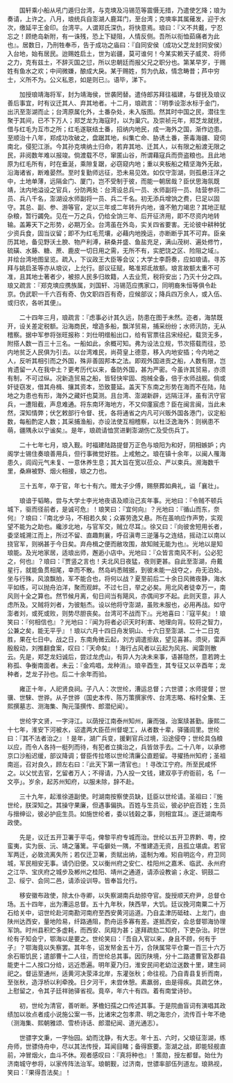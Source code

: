 <!-- { "loadSidebar": true } -->
　　国轩乘小船从吼门遁归台湾，与克塽及冯锡范等震慑无措，乃遣使乞降；琅为奏请，上许之。八月，琅统兵自澎湖人鹿耳门，至台湾；克塽率其属薙发，迎于水次，缴延平王金印。台湾平。人谓郑氏深仇，将快意焉。琅曰：『义不共戴，宁忍忘之！顾绝岛新附，有一诛残，恐上下疑阻，人情反侧。吾所以衔恤茹痛者为此也』。居数日，乃刑牲奉币，告于成功之庙曰：『自同安侯（成功父芝龙封同安侯）入台地，始有居民。迨赐姓启土，世为岩疆，莫可谁何！今某实赖天子威灵、将师之力，克有兹土，不辞灭国之愆，所以忠朝廷而报父兄之职分也。第某早岁，于赐姓有鱼水之欢；中间微嫌，酿成大戾。某于赐姓，剪为仇敌，情念畴昔；芦中穷士，义所不为。公义私恩，如是则已』。语毕，涕下。

　　加授琅靖海将军，封为靖海侯，世袭罔替。遣侍郎苏拜往福建，与督抚及琅议善后事宜，时有议迁其人、弃其地者。十二月，琅疏言：『明季设澎水标于金门，出汛至澎湖而止；台湾原属化外，土番杂处，未入版图。然其时中国之民，潜往生聚于其间，已不下万人；郑芝龙为海寇时，以为巢穴。及崇祯元年，郑芝龙就抚，借与红毛为互市之所；红毛遂联结土番，招纳内地民，成一海外之国，渐作边患。至顺治十八年，郑成功攻破之，盘踞其地，纠集亡命、胁诱土番，荼毒海疆、窥伺南北，侵犯江浙。今其孙克塽纳土归命，若弃其地、迁其人，以有限之船渡无限之民，非阅数年难以报竣。倘渡载不尽，窜匿山谷，所谓藉寇兵而赍盗粮也。且此地原为红毛所有，时在垂涎，乘隙复踞，必窃窥内地；重以夹板船之精坚海外无敌，沿海诸省，断难晏然。至时复勤师远征，恐未易见效。如仅守澎湖，则孤悬汪洋之中，土地单薄，远隔金门、厦门，岂不受制于彼，而能一朝居哉？臣伏思海氛既靖，汰内地溢设之官兵，分防两处：台湾设总兵一员、水师副将一员、陆营参将二员、兵八千名，澎湖设水师副将一员、兵二千名。初无添兵增饷之费，巳足以固守。其总、副、参、游等官，定以三年或二年转升内地，谁不勉力竭忠？其地正赋杂粮，暂行蠲免。见在一万之兵，仍给全饷三年、后开征济用，即不尽资内地转输。盖筹天下之形势，必期万全。台湾虽在外岛，实关四省要害。无论彼中耕种犹少资兵食，固当议留；即不为红毛荒壤，必藉内地挽运，亦断断乎其不可弃。臣亲历其地，备见野沃土腴、物产利溥，耕桑并盛、鱼盐充足，满山茂树、遍处修竹，硫磺、水藤、糖、蔗、鹿皮一切日用之需，无所不有，实肥饶之区、险阻之域』。并绘台湾地图呈览。疏入，下议政王大臣等会议；大学士李蔚奏，应如琅请。寻苏拜与姚启圣等亦从琅议，上允行。部议征赋，略准郑氐故额。琅言故额太重不可准，且其地士著者少，被掠人民多归故籍，人去业荒，税将安出；乃灭十分之四。琅又疏言：『郑克塽应携族属，刘国轩、冯锡范应携家口，同明裔朱恒等俱令赴京。伪武职一千六百有奇、伪文职四百有奇，应候部议；降兵四万余人，或入伍、或归农，各听其便』。

　　二十四年三月，琅疏言：『虑事必计其久远，防患在图于未然。迩者，海禁既开，设关差定税额。沿海商民，增造多船，飘洋贸易，捕采纷纷；水师汛防，无从稽察。据中军参将张旺报称：刘仕明缯船出口，给有官票往吕宋经纪，载货无多，附搭人数一百三十三名。一船如此，余概可知。弗为设法立规，节次搭载而往，恐内地贫乏人民俱为引去。以台湾难民，尚荷皇上德意，移入内地安插；今内地之人，反听其相引而之外国，殊非善固邦本之法。即观外国进贡之船，人数有限，岂肯遗留一人在我中土？更考历代以来，备防外国，甚为严密。今虽许其贸易，亦须有制，不可过纵。况新造贸易之船，皆轻快牢固、炮械全备，倍于水师战舰。倘或奸徒窃发，借其舟楫、攘其资本，恐致蔓延。盖天下东南之形势在海而不在陆，陆地之为患也有形，海外之藏奸也莫测。且台湾、澎湖新辟，远隔汪洋，虽有汛守官兵，一遭阻截，声息难通。将东南环海地方，不又仰廑宸虑？臣在闽言闽，当此未然，深知情弊；伏乞敕部行令督、抚，各将通省之内凡可兴贩外国各港门，议定船数，每船酌定人数；其采捕渔船，亦设法使互相稽察，以杜泛逸海外：则祸患不萌，疆隅永以宁谧矣』。是年，琅疏请恤赏进剿澎湖伤亡及受伤兵丁。

　　二十七年七月，琅入觐。时福建陆路提督万正色与琅阳为和好，阴相嫉妒；内阁学士锡住奏琅善用兵，但行事微觉好胜。上戒勉之。琅在镇十余年，以闽人罹海患久，闾阎元气未复、一意休养生息；其大旨在宽以莅众、严以束兵。濒海数千里，桑麻被野、烟火相接，琅之力也。

　　三十五年，卒于官，年七十有六。赠太子少傅，赐祭葬如典礼，谥「襄壮」。

　　琅谙于韬略，尝与大学士李光地夜语及顺治己亥年事。光地曰：『令贼不顿兵城下，驱而径前者，是诚可危』！琅笑曰：『宜何向』？光地曰：『循山而东，奈何』？琅曰：『南北步马，不相若久矣；众寡劳逸又悬。所在虽响应作声势，实观望不能为之助也。纔涉北地，与官军交，贼立尽耳』。徐又曰：『向彼舍短用长者，委坚城溯江而上，所过不留、直趣荆襄，呼召滇粤三逆藩与之连结，摇动江以南以挠官军，则祸甚于今日矣。弃舟楫之便而敝攻围，故知贼无能为也』。光地以是知琅能。及光地家居，适琅出师，邂逅小店中。光地曰：『众皆言南风不利，公必犯之，何也』？琅曰：『贾竖之言也！夫北风日夜猛，夜则更甚。自此至澎湖，舟戴星行，就能鱼贯相尾，幸而不散。然岛屿悉贼据，到彼未能一战夺之，舟无泊处。坐与行殊，风浪飘拍，军不能合也，将何以战？夏至前后二十余日风微夜静，海水平如练，可以抛舟泊洋，聚而观衅。不过七日，举之必矣。用北风者徒幸万一，南风则十全之算也。然节候月离，旬日间当有飓风，亦偶间岁不起。此则天意，非人虑所及。又贼将刘者，为彼魁杰。设以他将守澎湖，虽败未服也，必用再战。如守澎者刘，或死或败，则势尽胆丧矣。台湾可不战而下』。光地喜曰：『寇平矣』！琅笑曰：『何相信也』？光地曰：『闻为将者必识天时利害、地理向背。较将之智力，公兼之矣，能无平乎』！琅以六月十四日舟发铜山、十六日至澎湖、二十二日克胜，果在七日中。战之日，东南角微云起，刘方调遣拒敌，望见喜甚。须臾，雷声殷殷动，刘推翻食案，叹曰：『天命矣』！海行占风者以云起为风兆、闻雷则散云。先是，郑芝龙妇诚后，尝过龙虎山，有异人为决未来事，语甚隐然，意若跨土称孤、争衡南面者。未云：『金鸡唱，龙种消』。琅辛酉生，其专征又以辛酉年；龙种者，芝龙子孙也。后二十余年而验。

　　雍正十年，人祀贤良祠。子八人：次世纶，漕运总督；六世骠；水师提督；世骥、世騋、世骅。从子世骅（国史本传、陈万策撰家传、台湾志略、榕村全集、王熙撰墓志、测海集、陶元藻撰传、郎潜纪闻）。

　　世纶字文贤，一字浔江。以荫授江南泰州知州，廉而强，治案牍甚勤。康熙二十七年，淮安下河被水，诏遣两大臣莅州督堤工，从者数十辈，驿骚闾里。世纶曰：『其不法者治之』！是年，湖广兵变，援剿官兵过境，沿途侵夺；世纶具刍粮以应，而令人各持一梃列而待，有犯者立擒治之，兵皆敛手去。二十八年，以承修京口沙船迟缓，部议降调；督臣传拉塔以世纶清廉公直题留。寻擢扬州知府；圣祖南巡，召对良久，顾左右曰：『此天下第一清官也』！寻改江宁府。所至民咸怀之。以父忧去官，乞留者万人；不得请，乃人投一文钱，建双亭于府衙前，名「一文亭」。岁余，起苏州知府，以服未除，辞不赴。

　　三十九年，起淮徐道副使。时湖南按察使员缺，廷臣以世纶请。圣祖曰：『施世纶，朕深知之。其操守果廉，但遇事偏执。百姓与生员讼，彼必护庇百姓；生员与搢绅讼，彼必护庇生员。如施世纶者，委以钱榖之事，则相宜耳』。遂迁湖南布政使。

　　先是，议迁五开卫署于平屯，俾黎平府专城而治。世纶以五开卫界黔、粤，控蛮夷，实为辰、沅、靖之藩篱。平屯僻处一隅，不惟建造无资，且孤立堪虞。若官军两迁，必致流离失所；若仅迁卫署，贡赋出纳，遥制为难。矧自明迄今，府卫同城，军民相安无事。请仍旧便。又以衡州府之安仁、桂阳州之嘉禾、临武、永州府之江华、宝庆府之城步及郴州之桂阳、靖州之通道，请添设教谕；永定、铜鼓二卫、绥宁、会同二邑，请添设训导。皆奉旨允行。

　　移安徽布政使，除太仆寺卿，以失察湖南兵劫掠夺官。旋授顺天府尹，总督仓场。五十四年，出为漕运总督。五十九年秋，陕西旱，大饥。廷议挽河南粟二十万石给关中，诏世纶赴河南勘河南府至西安黄河运道。乃自孟津历砥硅、上龙门，由陕州达西安，量地险易，纤路通阻，酌舟运多寡有差。遂抵西安，会总督鄂海协理军饷。时州县积贮多虚耗，而西安、凤翔为甚；遂拜疏劾二知府，下吏杂治。时世纶有子知会宁，鄂海以是要之。世纶笑曰：『吾自入官以来，身且不顾，何有于子』？鄂海竟以失察罢。其年冬，诏发帑金五十万，合陕属常平仓粟一百三十六万余石赈饥民；遣部曹十二人往，而世纶总其事。因历陕境，分十二路遣曹官及郡县能吏十二人按口分给，远近悉遍。明年夏乃归，淮安民间老幼泣送数十里，建生祠祀之。督运至通州，适黄河决荥泽北岸，东灌张秋；命往视。乃自青县复折而南，至张秋，造浮桥以利牵挽。日夕河干，未尝休憩。素羸弱，由是得疾。具疏乞休，上慰留之，令其子廷祥驰驿省视。竟卒，年六十有四。着有南堂诗钞。

　　初，世纶为清官，善听断。茅檐妇孺之口传述其事。于是院曲盲词有演唱其政绩加以妆点者成小说施公案一书，比诸宋之包孝肃、明之海忠介，流传百十年不绝（测海集、熙朝雅颂、雪桥诗话、郎潜纪闻、道光通志）。

　　世骠字文秉，一字怡园。幼而沈静，有大志。年十五、六时，父琅征澎湖，练舟师，世骠侍舟中，尽以其法传授，耳闻目睹；备得窾要。澎湖之战，即能轻舰直前，冲冒烟火，血斗不休。观者感叹曰：『真将种也』！策勋，授左都督。始仕为济南城守参将，以家传阵法治军。琅朝觐，过济南，世骠率部伍列道左。琅熟视，笑曰：『果得吾法矣』！

